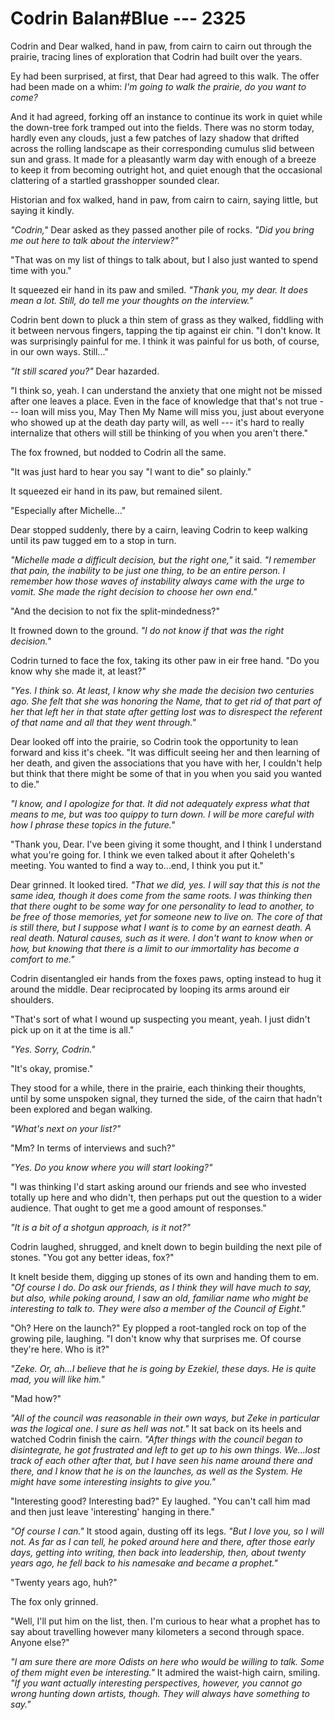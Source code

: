 # Codrin Balan#Blue --- 2325

Codrin and Dear walked, hand in paw, from cairn to cairn out through the prairie, tracing lines of exploration that Codrin had built over the years.

Ey had been surprised, at first, that Dear had agreed to this walk. The offer had been made on a whim: *I'm going to walk the prairie, do you want to come?*

And it had agreed, forking off an instance to continue its work in quiet while the down-tree fork tramped out into the fields. There was no storm today, hardly even any clouds, just a few patches of lazy shadow that drifted across the rolling landscape as their corresponding cumulus slid between sun and grass. It made for a pleasantly warm day with enough of a breeze to keep it from becoming outright hot, and quiet enough that the occasional clattering of a startled grasshopper sounded clear.

Historian and fox walked, hand in paw, from cairn to cairn, saying little, but saying it kindly.

*"Codrin,"* Dear asked as they passed another pile of rocks. *"Did you bring me out here to talk about the interview?"*

"That was on my list of things to talk about, but I also just wanted to spend time with you."

It squeezed eir hand in its paw and smiled. *"Thank you, my dear. It does mean a lot. Still, do tell me your thoughts on the interview."*

Codrin bent down to pluck a thin stem of grass as they walked, fiddling with it between nervous fingers, tapping the tip against eir chin. "I don't know. It was surprisingly painful for me. I think it was painful for us both, of course, in our own ways. Still..."

*"It still scared you?"* Dear hazarded.

"I think so, yeah. I can understand the anxiety that one might not be missed after one leaves a place. Even in the face of knowledge that that's not true --- Ioan will miss you, May Then My Name will miss you, just about everyone who showed up at the death day party will, as well --- it's hard to really internalize that others will still be thinking of you when you aren't there."

The fox frowned, but nodded to Codrin all the same.

"It was just hard to hear you say "I want to die" so plainly."

It squeezed eir hand in its paw, but remained silent.

"Especially after Michelle..."

Dear stopped suddenly, there by a cairn, leaving Codrin to keep walking until its paw tugged em to a stop in turn.

*"Michelle made a difficult decision, but the right one,"* it said. *"I remember that pain, the inability to be just one thing, to be an entire person. I remember how those waves of instability always came with the urge to vomit. She made the right decision to choose her own end."*

"And the decision to not fix the split-mindedness?"

It frowned down to the ground. *"I do not know if that was the right decision."*

Codrin turned to face the fox, taking its other paw in eir free hand. "Do you know why she made it, at least?"

*"Yes. I think so. At least, I know why she made the decision two centuries ago. She felt that she was honoring the Name, that to get rid of that part of her that left her in that state after getting lost was to disrespect the referent of that name and all that they went through."*

Dear looked off into the prairie, so Codrin took the opportunity to lean forward and kiss it's cheek. "It was difficult seeing her and then learning of her death, and given the associations that you have with her, I couldn't help but think that there might be some of that in you when you said you wanted to die."

*"I know, and I apologize for that. It did not adequately express what that means to me, but was too quippy to turn down. I will be more careful with how I phrase these topics in the future."*

"Thank you, Dear. I've been giving it some thought, and I think I understand what you're going for. I think we even talked about it after Qoheleth's meeting. You wanted to find a way to...end, I think you put it."

Dear grinned. It looked tired. *"That we did, yes. I will say that this is not the same idea, though it does come from the same roots. I was thinking then that there ought to be some way for one personality to lead to another, to be free of those memories, yet for someone new to live on. The core of that is still there, but I suppose what I want is to come by an earnest death. A real death. Natural causes, such as it were. I don't want to know when or how, but knowing that there is a limit to our immortality has become a comfort to me."*

Codrin disentangled eir hands from the foxes paws, opting instead to hug it around the middle. Dear reciprocated by looping its arms around eir shoulders.

"That's sort of what I wound up suspecting you meant, yeah. I just didn't pick up on it at the time is all."

*"Yes. Sorry, Codrin."*

"It's okay, promise."

They stood for a while, there in the prairie, each thinking their thoughts, until by some unspoken signal, they turned the side, of the cairn that hadn't been explored and began walking.

*"What's next on your list?"*

"Mm? In terms of interviews and such?"

*"Yes. Do you know where you will start looking?"*

"I was thinking I'd start asking around our friends and see who invested totally up here and who didn't, then perhaps put out the question to a wider audience. That ought to get me a good amount of responses."

*"It is a bit of a shotgun approach, is it not?"*

Codrin laughed, shrugged, and knelt down to begin building the next pile of stones. "You got any better ideas, fox?"

It knelt beside them, digging up stones of its own and handing them to em. *"Of course I do. Do ask our friends, as I think they will have much to say, but also, while poking around, I saw an old, familiar name who might be interesting to talk to. They were also a member of the Council of Eight."*

"Oh? Here on the launch?" Ey plopped a root-tangled rock on top of the growing pile, laughing. "I don't know why that surprises me. Of course they're here. Who is it?"

*"Zeke. Or, ah...I believe that he is going by Ezekiel, these days. He is quite mad, you will like him."*

"Mad how?"

*"All of the council was reasonable in their own ways, but Zeke in particular was the logical one. I sure as hell was not."* It sat back on its heels and watched Codrin finish the cairn. *"After things with the council began to disintegrate, he got frustrated and left to get up to his own things. We...lost track of each other after that, but I have seen his name around there and there, and I know that he is on the launches, as well as the System. He might have some interesting insights to give you."*

"Interesting good? Interesting bad?" Ey laughed. "You can't call him mad and then just leave 'interesting' hanging in there."

*"Of course I can."* It stood again, dusting off its legs. *"But I love you, so I will not. As far as I can tell, he poked around here and there, after those early days, getting into writing, then back into leadership, then, about twenty years ago, he fell back to his namesake and became a prophet."*

"Twenty years ago, huh?"

The fox only grinned.

"Well, I'll put him on the list, then. I'm curious to hear what a prophet has to say about travelling however many kilometers a second through space. Anyone else?"

*"I am sure there are more Odists on here who would be willing to talk. Some of them might even be interesting."* It admired the waist-high cairn, smiling. *"If you want actually interesting perspectives, however, you cannot go wrong hunting down artists, though. They will always have something to say."*
